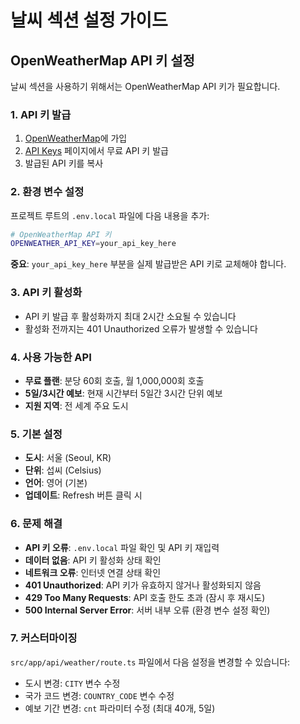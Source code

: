 # 날씨 섹션 설정 가이드

## OpenWeatherMap API 키 설정

날씨 섹션을 사용하기 위해서는 OpenWeatherMap API 키가 필요합니다.

### 1. API 키 발급
1. [OpenWeatherMap](https://openweathermap.org/)에 가입
2. [API Keys](https://home.openweathermap.org/api_keys) 페이지에서 무료 API 키 발급
3. 발급된 API 키를 복사

### 2. 환경 변수 설정
프로젝트 루트의 `.env.local` 파일에 다음 내용을 추가:

```bash
# OpenWeatherMap API 키
OPENWEATHER_API_KEY=your_api_key_here
```

**중요**: `your_api_key_here` 부분을 실제 발급받은 API 키로 교체해야 합니다.

### 3. API 키 활성화
- API 키 발급 후 활성화까지 최대 2시간 소요될 수 있습니다
- 활성화 전까지는 401 Unauthorized 오류가 발생할 수 있습니다

### 4. 사용 가능한 API
- **무료 플랜**: 분당 60회 호출, 월 1,000,000회 호출
- **5일/3시간 예보**: 현재 시간부터 5일간 3시간 단위 예보
- **지원 지역**: 전 세계 주요 도시

### 5. 기본 설정
- **도시**: 서울 (Seoul, KR)
- **단위**: 섭씨 (Celsius)
- **언어**: 영어 (기본)
- **업데이트**: Refresh 버튼 클릭 시

### 6. 문제 해결
- **API 키 오류**: `.env.local` 파일 확인 및 API 키 재입력
- **데이터 없음**: API 키 활성화 상태 확인
- **네트워크 오류**: 인터넷 연결 상태 확인
- **401 Unauthorized**: API 키가 유효하지 않거나 활성화되지 않음
- **429 Too Many Requests**: API 호출 한도 초과 (잠시 후 재시도)
- **500 Internal Server Error**: 서버 내부 오류 (환경 변수 설정 확인)

### 7. 커스터마이징
`src/app/api/weather/route.ts` 파일에서 다음 설정을 변경할 수 있습니다:
- 도시 변경: `CITY` 변수 수정
- 국가 코드 변경: `COUNTRY_CODE` 변수 수정
- 예보 기간 변경: `cnt` 파라미터 수정 (최대 40개, 5일)
